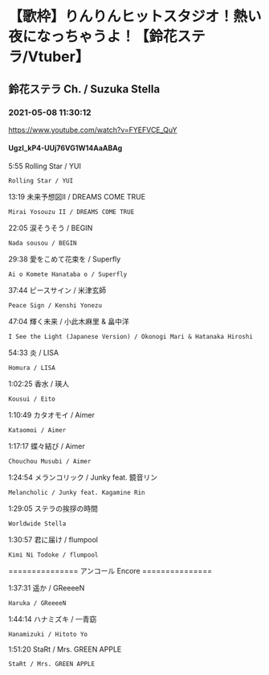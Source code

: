 # 【歌枠】りんりんヒットスタジオ！熱い夜になっちゃうよ！【鈴花ステラ/Vtuber】

## 鈴花ステラ Ch. / Suzuka Stella

### 2021-05-08 11:30:12

https://www.youtube.com/watch?v=FYEFVCE_QuY

#### Ugzl_kP4-UUj76VG1W14AaABAg

5:55	Rolling Star / YUI

	Rolling Star / YUI



13:19	未来予想図II / DREAMS COME TRUE

	Mirai Yosouzu II / DREAMS COME TRUE



22:05	涙そうそう / BEGIN

	Nada sousou / BEGIN



29:38	愛をこめて花束を / Superfly

	Ai o Komete Hanataba o / Superfly



37:44	ピースサイン / 米津玄師

	Peace Sign / Kenshi Yonezu



47:04	輝く未来 / 小此木麻里 & 畠中洋

	I See the Light (Japanese Version) / Okonogi Mari & Hatanaka Hiroshi



54:33	炎 / LISA

	Homura / LISA



1:02:25	香水 / 瑛人

	Kousui / Eito



1:10:49	カタオモイ / Aimer

	Kataomoi / Aimer



1:17:17	蝶々結び / Aimer

	Chouchou Musubi / Aimer



1:24:54 メランコリック / Junky feat. 鏡音リン

	Melancholic / Junky feat. Kagamine Rin



1:29:05	ステラの挨拶の時間

	Worldwide Stella



1:30:57	君に届け / flumpool

	Kimi Ni Todoke / flumpool



=============== アンコール Encore ===============



1:37:31	遥か / GReeeeN

	Haruka / GReeeeN



1:44:14	ハナミズキ / 一青窈

	Hanamizuki / Hitoto Yo



1:51:20	StaRt / Mrs. GREEN APPLE

	StaRt / Mrs. GREEN APPLE

